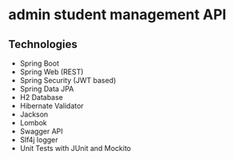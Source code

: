 # admin student management API
## Technologies
- Spring Boot
- Spring Web (REST)
- Spring Security (JWT based)
- Spring Data JPA
- H2 Database
- Hibernate Validator
- Jackson
- Lombok
- Swagger API
- Slf4j logger
- Unit Tests with JUnit and Mockito
